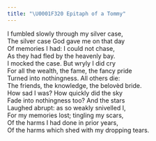 ```yaml
---
title: "\U0001F320 Epitaph of a Tommy"
---
```


I fumbled slowly through my silver case,<br>
The silver case God gave me on that day<br>
Of memories I had: I could not chase,<br>
As they had fled by the heavenly bay.<br>
I mocked the case. But wryly I did cry <br>
For all the wealth, the fame, the fancy pride<br>
Turned into nothingness. All others die:<br>
The friends, the knowledge, the belovèd bride.<br>
How sad I was? How quickly did the sky<br>
Fade into nothingness too? And the stars<br>
Laughed abrupt: as so weakly snivelled I,<br>
For my memories lost; tingling my scars,<br>
Of the harms I had done in prior years,<br>
Of the harms which shed with my dropping tears.<br>
